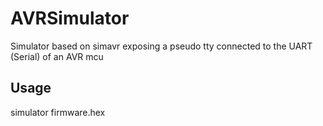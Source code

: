 # AVRSimulator
Simulator based on simavr exposing a pseudo tty connected to the UART (Serial) of an AVR mcu

## Usage

simulator firmware.hex
